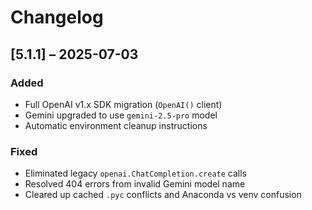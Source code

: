 # Changelog

## [5.1.1] – 2025-07-03
### Added
- Full OpenAI v1.x SDK migration (`OpenAI()` client)  
- Gemini upgraded to use `gemini-2.5-pro` model  
- Automatic environment cleanup instructions  
### Fixed
- Eliminated legacy `openai.ChatCompletion.create` calls  
- Resolved 404 errors from invalid Gemini model name  
- Cleared up cached `.pyc` conflicts and Anaconda vs venv confusion
